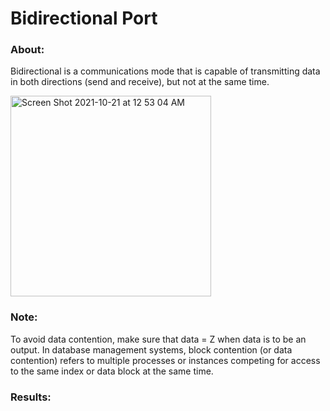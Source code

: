 # Bidirectional Port

### About:

Bidirectional is a communications mode that is capable of transmitting data in both directions (send and receive), but not at the same time.
 
<img width="321" alt="Screen Shot 2021-10-21 at 12 53 04 AM" src="https://user-images.githubusercontent.com/89553126/138219463-1ed53d37-0c29-4532-9049-e213202ff03a.png">

### Note:

To avoid data contention, make sure that data = Z when data is to be an output. In database management systems, block contention (or data contention) refers to multiple processes or instances competing for access to the same index or data block at the same time.

### Results:

